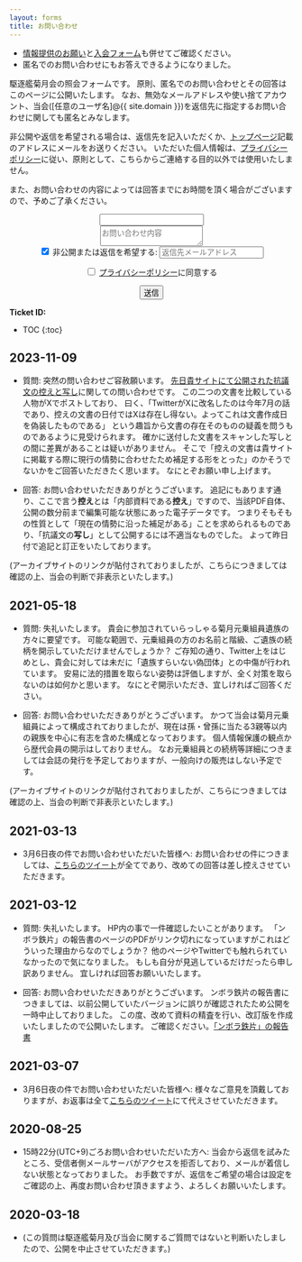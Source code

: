 ```yaml
---
layout: forms
title: お問い合わせ
---
```

- [情報提供のお願い](/documents/seek.html)と[入会フォーム](/forms/join.html)も併せてご確認ください。
- 匿名でのお問い合わせにもお答えできるようになりました。

駆逐艦菊月会の照会フォームです。
原則、匿名でのお問い合わせとその回答はこのページに公開いたします。
なお、無効なメールアドレスや使い捨てアカウント、当会([任意のユーザ名]@{{ site.domain }})を返信先に指定するお問い合わせに関しても匿名とみなします。

非公開や返信を希望される場合は、返信先を記入いただくか、[トップページ](/)記載のアドレスにメールをお送りください。
いただいた個人情報は、[プライバシーポリシー](/rules/privacy.html)に従い、原則として、こちらからご連絡する目的以外では使用いたしません。

また、お問い合わせの内容によっては回答までにお時間を頂く場合がございますので、予めご了承ください。

<div align="center">
<form name="inquiry" action="/forms/thanks.html" method="POST" netlify-honeypot="captcha" data-netlify-recaptcha="true" data-netlify="true">
  <div class="form-group hidden">
    <input class="controls" name="captcha" />
  </div>
  <div class="form-group">
    <textarea class="controls" name="お問い合わせ内容" placeholder="お問い合わせ内容" required></textarea>
  </div>
  <div class="form-group">
    <label><input type="checkbox" onclick="connecttext('email',this.checked);" checked /> 非公開または返信を希望する:</label>
    <input type="email" class="controls" name="返信先メールアドレス" placeholder="返信先メールアドレス" id="email" required />
  </div>
  <p>
    <label><input type="checkbox" required /> <a href="/rules/privacy.html" target="_blank" rel="noopener">プライバシーポリシー</a>に同意する</label>
  </p>
  <div data-netlify-recaptcha="true"></div>
  <button type="submit" class="button">送信</button>
</form>
</div>

**Ticket ID:**
- TOC
{:toc}

## 2023-11-09
- 質問:
突然の問い合わせご容赦願います。
[先日貴サイトにて公開された抗議文の控えと写し](https://www.kikuzukikai.org/press/1678060800.html)に関しての問い合わせです。
この二つの文書を比較している人物がXでポストしており、
曰く、「TwitterがXに改名したのは今年7月の話であり、控えの文書の日付ではXは存在し得ない。よってこれは文書作成日を偽装したものである」
という趣旨から文書の存在そのものの疑義を問うものであるように見受けられます。
確かに送付した文書をスキャンした写しとの間に差異があることは疑いがありません。
そこで「控えの文書は貴サイトに掲載する際に現行の情勢に合わせたため補足する形をとった」のかそうでないかをご回答いただきたく思います。
なにとぞお願い申し上げます。

- 回答:
お問い合わせいただきありがとうございます。
追記にもあります通り、ここで言う**控え**とは「内部資料である**控え**」ですので、当該PDF自体、公開の数分前まで編集可能な状態にあった電子データです。
つまりそもそもの性質として「現在の情勢に沿った補足がある」ことを求められるものであり、「抗議文の**写し**」として公開するには不適当なものでした。
よって昨日付で追記と訂正をいたしております。

(アーカイブサイトのリンクが貼付されておりましたが、こちらにつきましては確認の上、当会の判断で非表示といたします。)

## 2021-05-18
- 質問:
失礼いたします。
貴会に参加されていらっしゃる菊月元乗組員遺族の方々に要望です。
可能な範囲で、元乗組員の方のお名前と階級、ご遺族の続柄を開示していただけませんでしょうか？
ご存知の通り、Twitter上をはじめとし、貴会に対しては未だに「遺族すらいない偽団体」との中傷が行われています。
安易に法的措置を取らない姿勢は評価しますが、全く対策を取らないのは如何かと思います。
なにとぞ開示いただき、宜しければご回答ください。

- 回答:
お問い合わせいただきありがとうございます。
かつて当会は菊月元乗組員によって構成されておりましたが、現在は孫・曾孫に当たる3親等以内の親族を中心に有志を含めた構成となっております。
個人情報保護の観点から歴代会員の開示はしておりません。
なお元乗組員との続柄等詳細につきましては会誌の発行を予定しておりますが、一般向けの販売はしない予定です。

(アーカイブサイトのリンクが貼付されておりましたが、こちらにつきましては確認の上、当会の判断で非表示といたします。)

## 2021-03-13
- 3月6日夜の件でお問い合わせいただいた皆様へ:
お問い合わせの件につきましては、[こちらのツイート](https://twitter.com/kikuzukikai/status/1368348956019675137?s=21)が全てであり、改めての回答は差し控えさせていただきます。

## 2021-03-12
- 質問:
失礼いたします。
HP内の事で一件確認したいことがあります。
「ンボラ鉄片」の報告書のぺージのPDFがリンク切れになっていますがこれはどういった理由からなのでしょうか？
他のページやTwitterでも触れられていなかったので気になりました。
もしも自分が見逃しているだけだったら申し訳ありません。
宜しければ回答お願いいたします。

- 回答:
お問い合わせいただきありがとうございます。
ンボラ鉄片の報告書につきましては、以前公開していたバージョンに誤りが確認されたため公開を一時中止しておりました。
この度、改めて資料の精査を行い、改訂版を作成いたしましたので公開いたします。
ご確認ください。[「ンボラ鉄片」の報告書](/articles/mbola-irons-report.html)

## 2021-03-07
- 3月6日夜の件でお問い合わせいただいた皆様へ:
様々なご意見を頂戴しておりますが、お返事は全て[こちらのツイート](https://twitter.com/kikuzukikai/status/1368348956019675137?s=21)にて代えさせていただきます。

## 2020-08-25
- 15時22分(UTC+9)ごろお問い合わせいただいた方へ:
当会から返信を試みたところ、受信者側メールサーバがアクセスを拒否しており、メールが着信しない状態となっておりました。
お手数ですが、返信をご希望の場合は設定をご確認の上、再度お問い合わせ頂きますよう、よろしくお願いいたします。

## 2020-03-18
- (この質問は駆逐艦菊月及び当会に関するご質問ではないと判断いたしましたので、公開を中止させていただきます。)

<!--

- 質問: 
菊月保存会の社章「月輪に覗き菊」は寄贈されたのですか？

- 回答: 
いいえ。当該図案に関する譲渡契約は無く、また著作者人格権は消滅しておりません。

-->

<script>
function connecttext( textid, ischecked ) {
  document.getElementById(textid).disabled = !ischecked;
}
</script>
